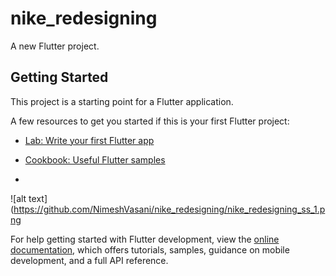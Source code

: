 # nike_redesigning

A new Flutter project.

## Getting Started

This project is a starting point for a Flutter application.

A few resources to get you started if this is your first Flutter project:

- [Lab: Write your first Flutter app](https://docs.flutter.dev/get-started/codelab)
- [Cookbook: Useful Flutter samples](https://docs.flutter.dev/cookbook)

- 
![alt text](https://github.com/NimeshVasani/nike_redesigning/nike_redesigning_ss_1.png


For help getting started with Flutter development, view the
[online documentation](https://docs.flutter.dev/), which offers tutorials,
samples, guidance on mobile development, and a full API reference.
